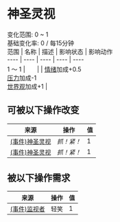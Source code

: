 # 神圣灵视  
变化范围: 0 ~ 1  
基础变化率: 0 / 每15分钟  
范围  |  名称  |  描述  |  影响状态  |  影响动作  
----  |  ----  |  ----  |  ----  |  ----  
1 ～ 1  |  <img decoding="async" src="Sprite/GodState.png" style="width:20px;">  |    |  [情绪](Morale.md)加成+0.5<br>[压力](Stress.md)加成-1<br>[世界观](Structure.md)加成+1  |    
## 可被以下操作改变  
来源  |  操作  |  值  
----  |  ----  |  ----  
[(事件)神圣灵视](Event_GodExperience1g.md)  |  <i>抓！紧！</i>  |  1  
[(事件)神圣灵视](Event_HuntedExperience1g.md)  |  <i>抓！紧！</i>  |  1  
## 被以下操作需求  
来源  |  操作  |  值  
----  |  ----  |  ----  
[(事件)监视者](Event_WatchedExperience1f.md)  |  轻笑  |  1  
